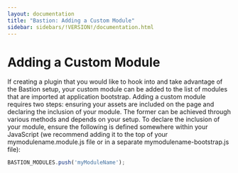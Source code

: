 ```yaml
---
layout: documentation
title: "Bastion: Adding a Custom Module"
sidebar: sidebars/!VERSION!/documentation.html
---
```


# Adding a Custom Module

If creating a plugin that you would like to hook into and take advantage of the Bastion setup, your custom module can be 
added to the list of modules that are imported at application bootstrap. Adding a custom module requires two steps: 
ensuring your assets are included on the page and declaring the inclusion of your module. The former can be achieved through
various methods and depends on your setup. To declare the inclusion of your module, ensure the following is defined somewhere
within your JavaScript (we recommend adding it to the top of your mymodulename.module.js file or in a separate 
mymodulename-bootstrap.js file):

```javascript
BASTION_MODULES.push('myModuleName');
```
